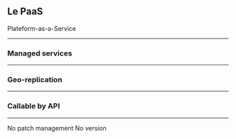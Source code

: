 ## Le PaaS

Plateform-as-a-Service

----

### Managed services

----

### Geo-replication

----

### Callable by API

----

No patch management
No version